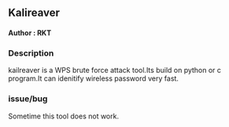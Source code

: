 
<h2>Kalireaver</h2>

<h4>Author : RKT </h4>

### Description ###


kailreaver  is a WPS brute force attack tool.Its build on python or c program.It can idenitify wireless password very fast.



### issue/bug ###

Sometime this tool does not work.




